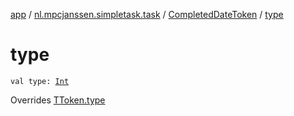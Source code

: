 [app](../../index.md) / [nl.mpcjanssen.simpletask.task](../index.md) / [CompletedDateToken](index.md) / [type](.)

# type

`val type: `[`Int`](https://kotlinlang.org/api/latest/jvm/stdlib/kotlin/-int/index.html)

Overrides [TToken.type](../-t-token/type.md)

